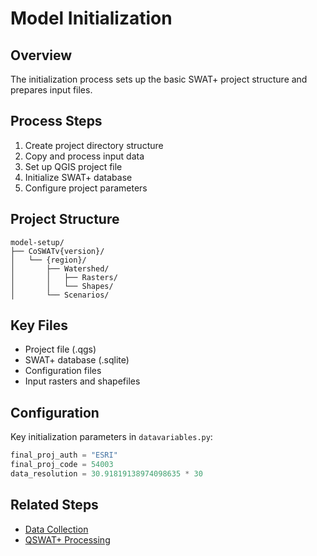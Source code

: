 # Model Initialization

## Overview
The initialization process sets up the basic SWAT+ project structure and prepares input files.

## Process Steps
1. Create project directory structure
2. Copy and process input data
3. Set up QGIS project file
4. Initialize SWAT+ database
5. Configure project parameters

## Project Structure
```
model-setup/
├── CoSWATv{version}/
│   └── {region}/
│       ├── Watershed/
│       │   ├── Rasters/
│       │   └── Shapes/
│       └── Scenarios/
```

## Key Files
- Project file (.qgs)
- SWAT+ database (.sqlite)
- Configuration files
- Input rasters and shapefiles

## Configuration
Key initialization parameters in `datavariables.py`:
```python
final_proj_auth = "ESRI"
final_proj_code = 54003
data_resolution = 30.91819138974098635 * 30
```

## Related Steps
- [Data Collection](data-collection.md)
- [QSWAT+ Processing](qswat-processing.md)
